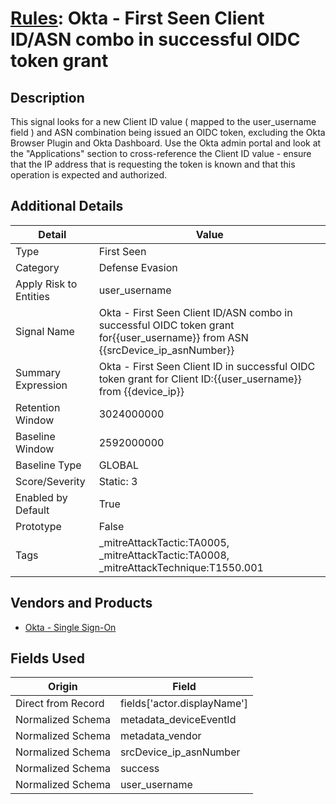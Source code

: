# [Rules](README.md): Okta - First Seen Client ID/ASN combo in successful OIDC token grant

## Description
This signal looks for a new Client ID value ( mapped to the user_username field ) and ASN combination being issued an OIDC token, excluding the Okta Browser Plugin and Okta Dashboard. Use the Okta admin portal and look at the "Applications" section to cross-reference the Client ID value - ensure that the IP address that is requesting the token is known and that this operation is expected and authorized.

## Additional Details
|Detail|Value|
|----|----|
|Type|First Seen|
|Category|Defense Evasion|
|Apply Risk to Entities|user_username|
|Signal Name|Okta - First Seen Client ID/ASN combo in successful OIDC token grant for{{user_username}} from ASN {{srcDevice_ip_asnNumber}}|
|Summary Expression|Okta - First Seen Client ID in successful OIDC token grant for Client ID:{{user_username}} from {{device_ip}}|
|Retention Window|3024000000|
|Baseline Window|2592000000|
|Baseline Type|GLOBAL|
|Score/Severity|Static: 3|
|Enabled by Default|True|
|Prototype|False|
|Tags|_mitreAttackTactic:TA0005, _mitreAttackTactic:TA0008, _mitreAttackTechnique:T1550.001|
## Vendors and Products
- [Okta - Single Sign-On](../products/51278354-d6b5-4c8e-a8fd-8197df334e67.md)


## Fields Used

|Origin|Field|
|----|----|
|Direct from Record|fields['actor.displayName']|
|Normalized Schema|metadata_deviceEventId|
|Normalized Schema|metadata_vendor|
|Normalized Schema|srcDevice_ip_asnNumber|
|Normalized Schema|success|
|Normalized Schema|user_username|


